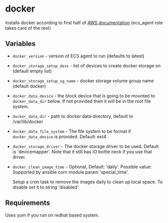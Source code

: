 # docker

Installs docker according to first half of
[AWS documentation](http://docs.aws.amazon.com/AmazonECS/latest/developerguide/ecs-agent-install.html)
(ecs_agent role takes care of the rest)

## Variables

* `docker_version` - version of ECS agent to run (defaults to latest)
* `docker_storage_setup_devs` - list of devices to create docker storage on (default empty list)
* `docker_storage_setup_vg_name` - docker storage volume group name (default docker)
* `docker_data_device` - the block device that is going to be mounted to `docker_data_dir` below.
  If not provided then it will be in the root file system.
* `docker_data_dir` - path to docker data directory, default to /var/lib/docker
* `docker_data_file_system` - The file system to be format if `docker_data_device` is provided. Default: ext4
* `docker_storage_driver` - The docker storage driver to be used. Default is 'devicemapper'. Note that it still has IO bottle neck if you use that driver.
* `docker_clean_image_time` - Optional, Default: 'daily'. Possible value:
  Supported by ansible corn module param 'special_time'.

  Setup a cron task to remove the images daily to clean up local space. To disable set it to string 'disabled'


## Requirements

Uses yum if you run on redhat based system.
